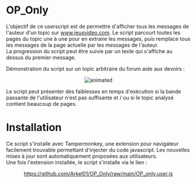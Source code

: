 # OP_Only
L'objectif de ce userscript est de permettre d'afficher tous les messages de l'auteur d'un topic sur www.jeuxvideo.com. Le script parcourt toutes les pages du topic une à une pour en extraire les messages,
puis remplace tous les messages de la page actuelle par les messages de l'auteur. <br />
La progression du script peut être suivie par un texte qui s'affiche au dessus du premier message. <br />

Démonstration du script sur un topic arbitraire du forum aide aux devoirs : <br />
<p align="center">
  <img src="https://user-images.githubusercontent.com/14261356/179423854-ed18c194-f7bd-405c-9981-5e2027743263.gif" alt="animated" />
</p>
Le script peut présenter des faiblesses en temps d'exécution si la bande passante de l'utilisateur n'est pas suffisante
et / ou si le topic analysé contient beaucoup de pages.

# Installation
Ce script s'installe avec Tampermonkey, une extension pour navigateur facilement trouvable permettant d'injecter du code javascript. Les nouvelles mises à jour sont automatiquement proposées aux utilisateurs. <br />
Une fois l'extension installée, le script s'installe via le lien : 
<br /> <p align="center">
  https://github.com/Arkel01/OP_Only/raw/main/OP_only.user.js
</p>

